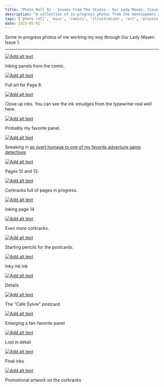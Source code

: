 ```yaml
---
title: "Photo Roll 02 - Scenes From The Studio - Our Lady Maven, Issue 1"
description: "A collection of in-progress photos from the development and illustration process for Our Lady Maven."  
tags: ['photo roll', 'misc', 'comics', 'illustration', 'art', 'process']
date: 2023-05-01
---
```


Some in-progress photos of me working my way through Our Lady Maven Issue 1.

<hr/>


<div class="floatcenter caption">
  <p><a href= "/photo/002/01.jpeg"><img src="/photo/002/01.jpeg" alt="Add alt text"></a></p>
  <p> Inking panels from the comic. </p>
</div>
<div class="floatcenter caption">
  <p><a href= "/photo/002/02.jpeg"><img src="/photo/002/02.jpeg" alt="Add alt text"></a></p>
  <p> Full art for Page 8.</a> </p>
</div>
<div class="floatcenter caption">
  <p><a href= "/photo/002/03.jpeg"><img src="/photo/002/03.jpeg" alt="Add alt text"></a></p>
  <p> Close up inks. You can see the ink smudges from the typewriter real well here. </p>
</div>
<div class="floatcenter caption">
  <p><a href= "/photo/002/04.jpeg"><img src="/photo/002/04.jpeg" alt="Add alt text"></a></p>
  <p> Probably my favorite panel. </a></p>
</div>
<div class="floatcenter caption">
  <p><a href= "/photo/002/06.jpeg"><img src="/photo/002/06.jpeg" alt="Add alt text"></a></p>
  <p> Sneaking in <a href="https://en.wikipedia.org/wiki/Tex_Murphy">an overt homage to one of my favorite adventure game detectives</a> </p>
</div>
<div class="floatcenter caption">
  <p><a href= "/photo/002/07.jpeg"><img src="/photo/002/07.jpeg" alt="Add alt text"></a></p>
  <p> Pages 12 and 13.</p>
</div>
<div class="floatcenter caption">
  <p><a href= "/photo/002/08.jpeg"><img src="/photo/002/08.jpeg" alt="Add alt text"></a></p>
  <p> Corkracks full of pages in progress. </p>
</div>
<div class="floatcenter caption">
  <p><a href= "/photo/002/09.jpeg"><img src="/photo/002/09.jpeg" alt="Add alt text"></a></p>
  <p> Inking page 14 </p>
</div>
<div class="floatcenter caption">
  <p><a href= "/photo/002/10.jpeg"><img src="/photo/002/10.jpeg" alt="Add alt text"></a></p>
  <p> Even more corkracks. </p>
</div>
<div class="floatcenter caption">
  <p><a href= "/photo/002/11.jpeg"><img src="/photo/002/11.jpeg" alt="Add alt text"></a></p>
  <p> Starting pencils for the postcards. </p>
</div>
<div class="floatcenter caption">
  <p><a href= "/photo/002/12.jpeg"><img src="/photo/002/12.jpeg" alt="Add alt text"></a></p>
  <p> Inky ink ink </p>
</div>
<div class="floatcenter caption">
  <p><a href= "/photo/002/13.jpeg"><img src="/photo/002/13.jpeg" alt="Add alt text"></a></p>
  <p> Details </p>
</div>
<div class="floatcenter caption">
  <p><a href= "/photo/002/14.jpeg"><img src="/photo/002/14.jpeg" alt="Add alt text"></a></p>
  <p> The &quot;Cafe Sylvie&quot; postcard</p>
</div>
<div class="floatcenter caption">
  <p><a href= "/photo/002/15.jpeg"><img src="/photo/002/15.jpeg" alt="Add alt text"></a></p>
  <p> Enlarging a fan-favorite panel</p>
</div>
<div class="floatcenter caption">
  <p><a href= "/photo/002/16.jpeg"><img src="/photo/002/16.jpeg" alt="Add alt text"></a></p>
  <p> Lost in detail </p>
</div>
<div class="floatcenter caption">
  <p><a href= "/photo/002/17.jpeg"><img src="/photo/002/17.jpeg" alt="Add alt text"></a></p>
  <p> Final inks </p>
</div>
<div class="floatcenter caption">
  <p><a href= "/photo/002/18.jpeg"><img src="/photo/002/18.jpeg" alt="Add alt text"></a></p>
  <p> Promotional artwork on the corkracks </p>
</div>